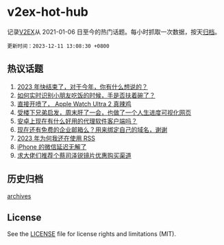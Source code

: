 # v2ex-hot-hub

 记录[V2EX](https://www.v2ex.com/)从 2021-01-06 日至今的热门话题。每小时抓取一次数据，按天[归档](archives)。

`更新时间：2023-12-11 13:08:30 +0800`

## 热议话题

1. [2023 年快结束了，对于今年，你有什么想说的？](https://www.v2ex.com/t/999125)
1. [如何实时识别小朋友吃饭的时候，手是否扶着碗了？](https://www.v2ex.com/t/999216)
1. [直接开喷了， Apple Watch Ultra 2 真辣鸡](https://www.v2ex.com/t/999137)
1. [受楼下兄弟启发，周末肝了一会，也做了一个人生进度可视化网页](https://www.v2ex.com/t/999288)
1. [安卓上现在有什么好用的代理软件客户端吗？](https://www.v2ex.com/t/999178)
1. [现在还有免费的企业邮箱么？用来绑定自己的域名，谢谢](https://www.v2ex.com/t/999122)
1. [2023 年为何我还在使用 RSS](https://www.v2ex.com/t/999116)
1. [iPhone 的微信延迟无解了](https://www.v2ex.com/t/999145)
1. [求大佬们推荐个蔡司泽锐镜片优惠购买渠道](https://www.v2ex.com/t/999264)

## 历史归档

[archives](archives)

## License

See the [LICENSE](LICENSE) file for license rights and limitations (MIT).
